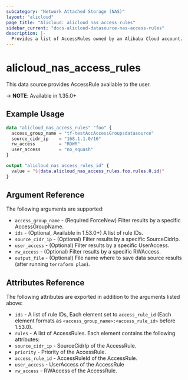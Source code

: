 ```yaml
---
subcategory: "Network Attached Storage (NAS)"
layout: "alicloud"
page_title: "Alicloud: alicloud_nas_access_rules"
sidebar_current: "docs-alicloud-datasource-nas-access-rules"
description: |-
  Provides a list of AccessRules owned by an Alibaba Cloud account.
---
```


# alicloud\_nas_access_rules

This data source provides AccessRule available to the user.

-> **NOTE**: Available in 1.35.0+

## Example Usage

```terraform
data "alicloud_nas_access_rules" "foo" {
  access_group_name = "tf-testAccAccessGroupsdatasource"
  source_cidr_ip    = "168.1.1.0/16"
  rw_access         = "RDWR"
  user_access       = "no_squash"
}

output "alicloud_nas_access_rules_id" {
  value = "${data.alicloud_nas_access_rules.foo.rules.0.id}"
}
```

## Argument Reference

The following arguments are supported:

* `access_group_name` - (Required ForceNew) Filter results by a specific AccessGroupName.
* `ids` - (Optional, Available in 1.53.0+) A list of rule IDs.
* `source_cidr_ip` - (Optional) Filter results by a specific SourceCidrIp. 
* `user_access` - (Optional) Filter results by a specific UserAccess. 
* `rw_access` - (Optional) Filter results by a specific RWAccess. 
* `output_file` - (Optional) File name where to save data source results (after running `terraform plan`).

## Attributes Reference

The following attributes are exported in addition to the arguments listed above:

* `ids` - A list of rule IDs, Each element set to `access_rule_id` (Each element formats as `<access_group_name>:<access_rule_id>` before 1.53.0).
* `rules` - A list of AccessRules. Each element contains the following attributes:
 * `source_cidr_ip` - SourceCidrIp of the AccessRule.
 * `priority` - Priority of the AccessRule.
 * `access_rule_id` - AccessRuleId of the AccessRule.
 * `user_access` - UserAccess of the AccessRule
 * `rw_access` - RWAccess of the AccessRule.
